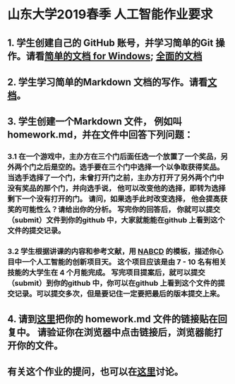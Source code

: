 # 山东大学2019春季 人工智能作业要求

## 1. 学生创建自己的 GitHub 账号，并学习简单的Git 操作。请看[简单的文档 for Windows](https://www.cnblogs.com/zhaoxiaokai/p/6309077.html);  [全面的文档](https://www.cnblogs.com/math/p/git.html)

## 2. 学生学习简单的Markdown 文档的写作。请看[文档](http://www.cnblogs.com/math/p/se-tools-001.html)。

## 3. 学生创建一个Markdown 文件， 例如叫 homework.md，并在文件中回答下列问题：

### 3.1 在一个游戏中，主办方在三个门后面任选一个放置了一个奖品，另外两个门之后是空的。选手要在三个门中选择一个以争取获得奖品。 当选手选择了一个门，未曾打开门之前，主办方打开了另外两个门中没有奖品的那个门，并向选手说， 他可以改变他的选择，即转为选择剩下一个没有打开的门。  请问，如果选手此时改变选择， 他会提高获奖的可能性么？请给出你的分析。 写完你的回答后， 你就可以提交 （submit）文件到你的github 中，大家就能能在github 上看到这个文件的提交记录。 

### 3.2 学生根据讲课的内容和参考文献，用 [NABCD](https://www.cnblogs.com/xinz/archive/2010/12/01/1893323.html) 的模板，描述你心目中一个人工智能的创新项目天。 这个项目应该是由 7 - 10 名有相关技能的大学生在 4 个月能完成。 写完项目提案后，就可以提交 （submit）到你的github 中，你可以在github 上看到这个文件的提交记录。可以提交多次，但是要记住一定要把最后的版本提交上来。 

## 4. 请到[这里](https://github.com/Microsoft/ai-edu/issues/141)把你的 homework.md 文件的链接贴在回复中。 请验证你在浏览器中点击链接后，浏览器能打开你的文件。 

## 有关这个作业的提问，也可以在[这里](https://github.com/Microsoft/ai-edu/issues/141)讨论。 
